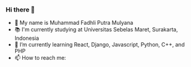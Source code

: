 ### Hi there 👋
- 📛 My name is Muhammad Fadhli Putra Mulyana
- 📚 I'm currently studying at Universitas Sebelas Maret, Surakarta, Indonesia
- 🌱 I’m currently learning React, Django, Javascript, Python, C++, and PHP
- 📫 How to reach me: 

<!--
**fadhlimulyana20/fadhlimulyana20** is a ✨ _special_ ✨ repository because its `README.md` (this file) appears on your GitHub profile.

Here are some ideas to get you started:

- 🔭 I’m currently working on ...
- 🌱 I’m currently learning ...
- 👯 I’m looking to collaborate on ...
- 🤔 I’m looking for help with ...
- 💬 Ask me about ...
- 📫 How to reach me: ...
- 😄 Pronouns: ...
- ⚡ Fun fact: ...
-->
